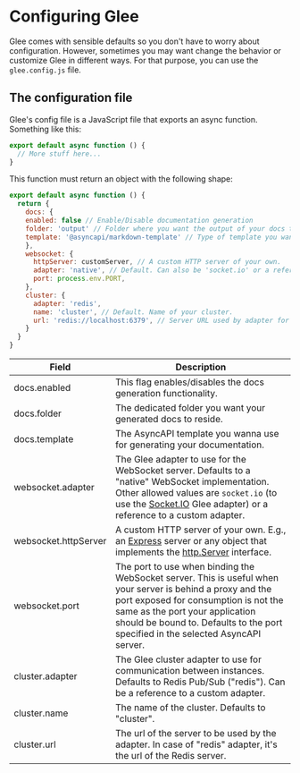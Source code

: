 # Configuring Glee

Glee comes with sensible defaults so you don't have to worry about configuration. However, sometimes you may want change the behavior or customize Glee in different ways. For that purpose, you can use the `glee.config.js` file.

## The configuration file

Glee's config file is a JavaScript file that exports an async function. Something like this:

```js
export default async function () {
  // More stuff here...
}
```

This function must return an object with the following shape:

```js
export default async function () {
  return {
    docs: {
    enabled: false // Enable/Disable documentation generation
    folder: 'output' // Folder where you want the output of your docs to reside.
    template: '@asyncapi/markdown-template' // Type of template you want to use.
    },
    websocket: {
      httpServer: customServer, // A custom HTTP server of your own.
      adapter: 'native', // Default. Can also be 'socket.io' or a reference to a custom adapter.
      port: process.env.PORT,
    },
    cluster: {
      adapter: 'redis',
      name: 'cluster', // Default. Name of your cluster.
      url: 'redis://localhost:6379', // Server URL used by adapter for clustering
    }
  }
}
```

|Field|Description|
|---|---|
|docs.enabled|This flag enables/disables the docs generation functionality.
|docs.folder|The dedicated folder you want your generated docs to reside.
|docs.template|The AsyncAPI template you wanna use for generating your documentation.
|websocket.adapter|The Glee adapter to use for the WebSocket server. Defaults to a "native" WebSocket implementation. Other allowed values are `socket.io` (to use the [Socket.IO](https://socket.io/) Glee adapter) or a reference to a custom adapter.
|websocket.httpServer|A custom HTTP server of your own. E.g., an [Express](https://expressjs.com/en/4x/api.html) server or any object that implements the [http.Server](https://nodejs.org/api/http.html#http_class_http_server) interface.
|websocket.port|The port to use when binding the WebSocket server. This is useful when your server is behind a proxy and the port exposed for consumption is not the same as the port your application should be bound to. Defaults to the port specified in the selected AsyncAPI server.
|cluster.adapter|The Glee cluster adapter to use for communication between instances. Defaults to Redis Pub/Sub ("redis"). Can be a reference to a custom adapter.
|cluster.name|The name of the cluster. Defaults to "cluster".
|cluster.url|The url of the server to be used by the adapter. In case of "redis" adapter, it's the url of the Redis server.